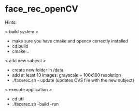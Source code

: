 # face_rec_openCV

Hints:

< build system >
 - make sure you have cmake and opencv correctly installed
 - cd build
 - cmake ..

< add new subject >
  - create new folder <SubjectName> in /data
  - add at least 10 images: grayscale + 100x100 resolution
  - ./facerec.sh - update (updates CVS file with the new subject)

< execute application >
  - cd util
  - ./facerec.sh -build -run
